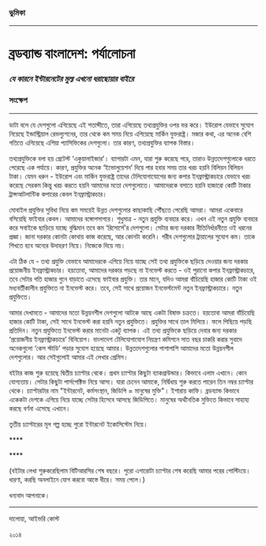 ### ভুমিকা

---

# ব্রডব্যান্ড বাংলাদেশ: পর্যালোচনা

### _যে কারনে ইন্টারনেটের মুল্য এখনো ধরাছোয়ার বাইরে_

### সংক্ষেপ

---

ডাটা বলে যে দেশগুলো এগিয়েছে এই শতাব্দীতে, তারা এগিয়েছে তথ্যপ্রযুক্তির ওপর ভর করে। ইউরোপ যেভাবে সুযোগ নিয়েছে ইন্ডাস্ট্রিয়াল রেভল্যুশনের, তার থেকে কম সময় নিয়ে এগিয়েছে মার্কিন যুক্তরাষ্ট্র। মজার কথা, এর অনেক বেশি গতিতে এগিয়েছে এশিয়া প্যাসিফিকের দেশগুলো। তার কারণ, তথ্যপ্রযুক্তির ব্যাপক বিস্তার।

তথ্যপ্রযুক্তিকে বলা হয় গ্রেটেস্ট ‘একুয়ালাইজার’। ব্যাপারটা এমন, যারা শুরু করেছে পরে, তারাও উন্নতদেশগুলোকে ধরতে পেরেছে এক পর্যায়ে। কারণ, প্রযুক্তির অনেক ‘ইভোলুয়েশন’ দিয়ে পার হবার সময় তার খরচ হয়নি বিলিয়ন বিলিয়ন টাকা। যেমন ধরুন - ইউরোপ এবং মার্কিন যুক্তরাষ্ট্র তাদের টেলিযোগাযোগের জন্য কপার ইনফ্রাস্ট্রাকচারে যেভাবে খরচ করেছে সেরকম কিন্তু খরচ করতে হয়নি আমাদের মতো  দেশগুলোতে। আমাদেরকে বসাতে হয়নি হাজারো কোটি টাকার ট্রান্সআটলান্টিক কপারের কেবল ইনফ্রাস্ট্রাকচার।

মোবাইল প্রযুক্তির সুবিধা নিয়ে কম সময়েই উন্নত দেশগুলোর কাছাকাছি পৌঁছতে পেরেছি আমরা। আমরা একেবারে বসিয়েছি ফাইবার কেবল। আমাদের বঙ্গোপসাগরে। শুধুমাত্র - নতুন প্রযুক্তি ব্যবহার করে। এখন এই নতুন প্রযুক্তি ব্যবহার করে সবাইকে ছাড়িয়ে যাচ্ছে বুদ্ধিমান তবে কম ‘রিসোর্সে’র দেশগুলো। সেটার জন্য দরকার নীতিনির্ধারনীতে ওই ধরনের প্রজ্ঞা। জানা দরকার কোনটা কোথায় কাজ করেছে, আর কোনটা করেনি। গরীব দেশগুলোর ট্রায়ালের সুযোগ কম। তাকে শিখতে হবে অন্যের উদাহরণ নিয়ে। নিজেকে দিয়ে নয়।

এটা ঠিক যে - তথ্য প্রযুক্তি যেভাবে আমাদেরকে এগিয়ে নিয়ে যাচ্ছে সেই তথ্য প্রযুক্তিকে ছড়িয়ে দেওয়ার জন্য দরকার প্রয়োজনীয় ইনফ্রাস্ট্রাকচার। হয়তোবা, আমাদের দরকার পড়ছে না ইনভেস্ট করতে - ওই পুরানো কপার ইনফ্রাস্ট্রাকচারে, তবে সেটার গতি হাজার গুনে বাড়াতে এসেছে ফাইবার প্রযুক্তি। তার মানে, যদিও আমরা বাঁচিয়েছি হাজার কোটি টাকা ওই মধ্যবর্তীকালীন প্রযুক্তিতে না ইনভেস্ট করে। তবে, সেই সাথে প্রয়োজন ইনভেস্টমেন্ট নতুন ইনফ্রাস্ট্রাকচারে। নতুন প্রযুক্তিতে।

আমার দেখামতে - আমাদের মতো উন্নয়নশীল দেশগুলো আটকে আছে একটা বিষাক্ত চক্রতে। হয়তোবা আমরা বাঁচিয়েছি হাজার কোটি টাকা, সেই সাথে ইনভেস্ট করা হয়নি নতুন প্রযুক্তিতে। প্রযুক্তির সাথে তাল মিলিয়ে। ফলে পিছিয়ে পড়ছি প্রতিদিন। নতুন প্রযুক্তিতে ইনভেস্ট করার মানেটা একটু ব্যাপক। এই তথ্য প্রযুক্তিকে ছড়িয়ে দেবার জন্য দরকার ‘প্রয়োজনীয় ইনফ্রাস্ট্রাকচারে’ বিনিয়োগ। বাংলাদেশ টেলিযোগাযোগ নিয়ন্ত্রণ কমিশনে সাত বছর চাকরি করার সুবাদে অনেকগুলো ‘কেস স্টাডি’ পড়ার সুযোগ হয়েছে আমার। উন্নতদেশগুলোর পাশাপাশি আমাদের মতো উন্নয়নশীল দেশগুলোর। আর সেইগুলোই আমার এই লেখার প্রেমিস।

বইটার কাজ শুরু হয়েছে দ্বিতীয় চ্যাপ্টার থেকে। প্রথম চ্যাপ্টার কিছুটা ব্যাকগ্রাউন্ডার। কিভাবে এলাম এখানে। কোন যোগ্যতায়। সেটার কিছুটা পার্সপেক্টিভ নিয়ে আসা। যারা চেনেন আমাকে, নির্দ্বিধায় শুরু করতে পারেন তিন নম্বর চ্যাপ্টার থেকে। চ্যাপ্টারটার নাম "ইন্টারনেট, কর্মসংস্থান, জিডিপি = মানুষের মুক্তি"। ইশারায় কাফি। ব্রডব্যান্ড কিভাবে একেকটা দেশকে এগিয়ে নিয়ে যাচ্ছে সেটার হিসেবে আসছে জিডিপিতে। মানুষের অর্থনৈতিক মুক্তিতে কিভাবে সাহায্য করছে   বর্ণনা এসেছে এখানে।

তৃতীয় চ্যাপ্টারের মূল গল্প হচ্ছে পুরো ইন্টারনেট ইকোসিস্টেম নিয়ে। 

\*\*\*\*

\*\*\*\*

\(বইটার লেখা শুরুকরেছিলাম বিটিআরসির শেষ বছরে। পুরো এগারোটা চ্যাপ্টার শেষ করেছি আমার পরের পোস্টিংয়ে। ধারণা, করছি অনলাইনে যোগ করবো আস্তে ধীরে। সময় পেলে।\)

ধন্যবাদ আপনাকে।

 

---

দালোয়া, আইভরি কোস্ট

২০১৪

